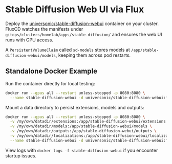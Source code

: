 # Stable Diffusion Web UI via Flux

Deploy the [universonic/stable-diffusion-webui](https://hub.docker.com/r/universonic/stable-diffusion-webui) container on your cluster. FluxCD watches the manifests under `gitops/clusters/homelab/apps/stable-diffusion/` and ensures the web UI runs with GPU access.

A `PersistentVolumeClaim` called `sd-models` stores models at `/app/stable-diffusion-webui/models`, keeping them across pod restarts.

## Standalone Docker Example

Run the container directly for local testing:

```bash
docker run --gpus all --restart unless-stopped -p 8080:8080 \
  --name stable-diffusion-webui -d universonic/stable-diffusion-webui:full
```

Mount a data directory to persist extensions, models and outputs:

```bash
docker run --gpus all --restart unless-stopped -p 8080:8080 \
  -v /my/own/datadir/extensions:/app/stable-diffusion-webui/extensions \
  -v /my/own/datadir/models:/app/stable-diffusion-webui/models \
  -v /my/own/datadir/outputs:/app/stable-diffusion-webui/outputs \
  -v /my/own/datadir/localizations:/app/stable-diffusion-webui/localizations \
  --name stable-diffusion-webui -d universonic/stable-diffusion-webui:full
```

View logs with `docker logs -f stable-diffusion-webui` if you encounter startup issues.

